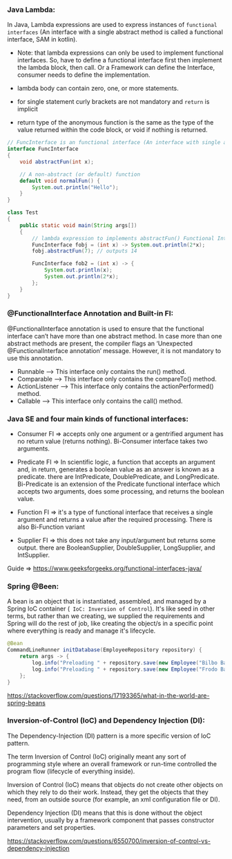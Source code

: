 ### Java Lambda:
In Java, Lambda expressions are used to express instances of `functional interfaces` (An interface with a single abstract method is called a functional interface, SAM in kotlin).

* Note: that lambda expressions can only be used to implement functional interfaces. So, have to define a functional interface first then implement the lambda block, then call. Or a Framework can define the Interface, consumer needs to define the implementation. 

* lambda body can contain zero, one, or more statements. 
* for single statement curly brackets are not mandatory and `return` is implicit
* return type of the anonymous function is the same as the type of the value returned within the code block, or void if nothing is returned.

```java
// FuncInterface is an functional interface (An interface with single abstract method)
interface FuncInterface
{
	void abstractFun(int x);

	// A non-abstract (or default) function
	default void normalFun() {
	    System.out.println("Hello");
	}
}

class Test
{
	public static void main(String args[])
	{
		// lambda expression to implements abstractFun() Functional Interface
		FuncInterface fobj = (int x) -> System.out.println(2*x);
		fobj.abstractFun(7); // outputs 14

        FuncInterface fob2 = (int x) -> {
            System.out.println(x);
            System.out.println(2*x);
        };
	}
}
```
### @FunctionalInterface Annotation and Built-in FI:
@FunctionalInterface annotation is used to ensure that the functional interface can’t have more than one abstract method. In case more than one abstract methods are present, the compiler flags an ‘Unexpected @FunctionalInterface annotation’ message. However, it is not mandatory to use this annotation.

- Runnable –> This interface only contains the run() method.
- Comparable –> This interface only contains the compareTo() method.
- ActionListener –> This interface only contains the actionPerformed() method.
- Callable –> This interface only contains the call() method.


### Java SE and four main kinds of functional interfaces:
- Consumer FI => accepts only one argument or a gentrified argument has no return value (returns nothing). Bi-Consumer interface takes two arguments.

- Predicate FI => In scientific logic, a function that accepts an argument and, in return, generates a boolean value as an answer is known as a predicate. there are IntPredicate, DoublePredicate, and LongPredicate. Bi-Predicate is an extension of the Predicate functional interface which accepts two arguments, does some processing, and returns the boolean value.

- Function FI => it's a type of functional interface that receives a single argument and returns a value after the required processing. There is also Bi-Function variant

- Supplier FI => this does not take any input/argument but returns some output. there are BooleanSupplier, DoubleSupplier, LongSupplier, and IntSupplier. 

Guide => https://www.geeksforgeeks.org/functional-interfaces-java/

### Spring @Been:
A bean is an object that is instantiated, assembled, and managed by a Spring IoC container (` IoC: Inversion of Control`). It's like seed in other terms, but rather than we creating, we supplied the requirements and Spring will do the rest of job, like creating the object/s in a specific point where everything is ready and manage it's lifecycle. 
```java
@Bean
CommandLineRunner initDatabase(EmployeeRepository repository) {
    return args -> {
        log.info("Preloading " + repository.save(new Employee("Bilbo Baggins", "burglar")));
        log.info("Preloading " + repository.save(new Employee("Frodo Baggins", "thief")));
    };
}
```
https://stackoverflow.com/questions/17193365/what-in-the-world-are-spring-beans

### Inversion-of-Control (IoC) and Dependency Injection (DI):
The Dependency-Injection (DI) pattern is a more specific version of IoC pattern.

The term Inversion of Control (IoC) originally meant any sort of programming style where an overall framework or run-time controlled the program flow (lifecycle of everything inside).

Inversion of Control (IoC) means that objects do not create other objects on which they rely to do their work. Instead, they get the objects that they need, from an outside source (for example, an xml configuration file or DI).

Dependency Injection (DI) means that this is done without the object intervention, usually by a framework component that passes constructor parameters and set properties.

https://stackoverflow.com/questions/6550700/inversion-of-control-vs-dependency-injection